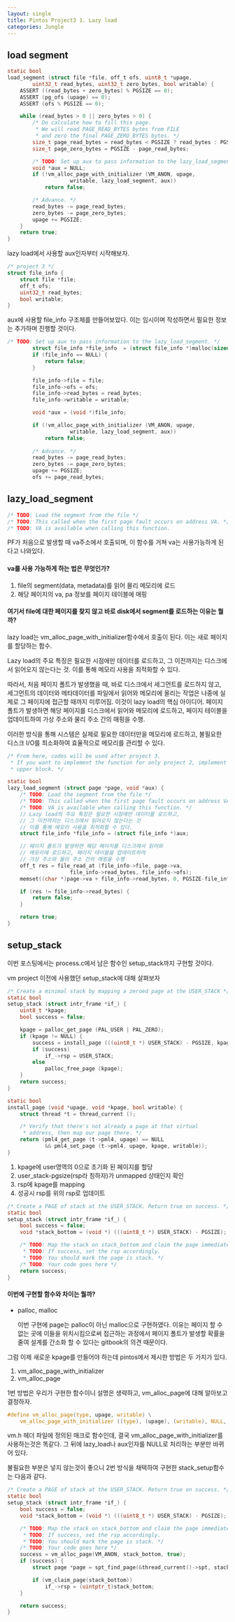 ```yaml
---
layout: single
title: Pintos Project3 1. Lazy load
categories: Jungle
---
```


## load segment
```c
static bool
load_segment (struct file *file, off_t ofs, uint8_t *upage,
		uint32_t read_bytes, uint32_t zero_bytes, bool writable) {
	ASSERT ((read_bytes + zero_bytes) % PGSIZE == 0);
	ASSERT (pg_ofs (upage) == 0);
	ASSERT (ofs % PGSIZE == 0);

	while (read_bytes > 0 || zero_bytes > 0) {
		/* Do calculate how to fill this page.
		 * We will read PAGE_READ_BYTES bytes from FILE
		 * and zero the final PAGE_ZERO_BYTES bytes. */
		size_t page_read_bytes = read_bytes < PGSIZE ? read_bytes : PGSIZE;
		size_t page_zero_bytes = PGSIZE - page_read_bytes;

		/* TODO: Set up aux to pass information to the lazy_load_segment. */
		void *aux = NULL;
		if (!vm_alloc_page_with_initializer (VM_ANON, upage,
					writable, lazy_load_segment, aux))
			return false;

		/* Advance. */
		read_bytes -= page_read_bytes;
		zero_bytes -= page_zero_bytes;
		upage += PGSIZE;
	}
	return true;
}
```

lazy load에서 사용할 aux인자부터 시작해보자.<br>
```c
/* project 3 */
struct file_info {
    struct file *file;
    off_t ofs;
    uint32_t read_bytes;
    bool writable;
}
```

aux에 사용할 file_info 구조체를 만들어보았다. 이는 임시이며 작성하면서 필요한 정보는 추가하며 진행할 것이다.

```c
/* TODO: Set up aux to pass information to the lazy_load_segment. */
		struct file_info *file_info  = (struct file_info *)malloc(sizeof(struct file_info);
		if (file_info == NULL) {
			return false;
		}

		file_info->file = file;
		file_info->ofs = ofs;
		file_info->read_bytes = read_bytes;
		file_info->writable = writable;

		void *aux = (void *)file_info;

		if (!vm_alloc_page_with_initializer (VM_ANON, upage,
					writable, lazy_load_segment, aux))
			return false;
		
		/* Advance. */
		read_bytes -= page_read_bytes;
		zero_bytes -= page_zero_bytes;
		upage += PGSIZE;
		ofs += page_read_bytes;
```

## lazy_load_segment

```c
/* TODO: Load the segment from the file */
/* TODO: This called when the first page fault occurs on address VA. */
/* TODO: VA is available when calling this function. 
```

PF가 처음으로 발생할 때 va주소에서 호출되며, 이 함수를 거쳐 va는 사용가능하게 된다고 나와있다.

#### va를 사용 가능하게 하는 법은 무엇인가?

1. file의 segment(data, metadata)를 읽어 물리 메모리에 로드
2. 해당 페이지의 va, pa 정보를 페이지 테이블에 매핑

#### 여기서 file에 대한 페이지를 찾지 않고 바로 disk에서 segment를 로드하는 이유는 뭘까?

lazy load는 vm_alloc_page_with_initializer함수에서 호출이 된다. 이는 새로 페이지를 할당하는 함수.

Lazy load의 주요 특징은 필요한 시점에만 데이터를 로드하고, 그 이전까지는 디스크에서 읽어오지 않는다는 것. 이를 통해 메모리 사용을 최적화할 수 있다.

따라서, 처음 페이지 폴트가 발생했을 때, 바로 디스크에서 세그먼트를 로드하지 않고, 세그먼트의 데이터와 메타데이터를 파일에서 읽어와 메모리에 올리는 작업은 나중에 실제로 그 페이지에 접근할 때까지 미루어짐. 이것이 lazy load의 핵심 아이디어. 페이지 폴트가 발생하면 해당 페이지를 디스크에서 읽어와 메모리에 로드하고, 페이지 테이블을 업데이트하여 가상 주소와 물리 주소 간의 매핑을 수행.

이러한 방식을 통해 시스템은 실제로 필요한 데이터만을 메모리에 로드하고, 불필요한 디스크 I/O를 최소화하여 효율적으로 메모리를 관리할 수 있다.

```c
/* From here, codes will be used after project 3.
 * If you want to implement the function for only project 2, implement it on the
 * upper block. */

static bool
lazy_load_segment (struct page *page, void *aux) {
	/* TODO: Load the segment from the file */
	/* TODO: This called when the first page fault occurs on address VA. */
	/* TODO: VA is available when calling this function. */
	// Lazy load의 주요 특징은 필요한 시점에만 데이터를 로드하고,
	// 그 이전까지는 디스크에서 읽어오지 않는다는 것
	// 이를 통해 메모리 사용을 최적화할 수 있다.
	struct file_info *file_info = (struct file_info *)aux;

	// 페이지 폴트가 발생하면 해당 페이지를 디스크에서 읽어와 
	// 메모리에 로드하고, 페이지 테이블을 업데이트하여 
	// 가상 주소와 물리 주소 간의 매핑을 수행
	off_t res = file_read_at (file_info->file, page->va, 
					file_info->read_bytes, file_info->ofs);
	memset((char *)page->va + file_info->read_bytes, 0, PGSIZE-file_info->read_bytes);

	if (res != file_info->read_bytes) {
		return false;
	}

	return true;
}
```

## setup_stack
이번 포스팅에서는 process.c에서 남은 함수인 setup_stack까지 구현할 것이다.

vm project 이전에 사용했던 setup_stack에 대해 살펴보자

```c
/* Create a minimal stack by mapping a zeroed page at the USER_STACK */
static bool
setup_stack (struct intr_frame *if_) {
	uint8_t *kpage;
	bool success = false;

	kpage = palloc_get_page (PAL_USER | PAL_ZERO);
	if (kpage != NULL) {
		success = install_page (((uint8_t *) USER_STACK) - PGSIZE, kpage, true);
		if (success)
			if_->rsp = USER_STACK;
		else
			palloc_free_page (kpage);
	}
	return success;
}

static bool
install_page (void *upage, void *kpage, bool writable) {
	struct thread *t = thread_current ();

	/* Verify that there's not already a page at that virtual
	 * address, then map our page there. */
	return (pml4_get_page (t->pml4, upage) == NULL
			&& pml4_set_page (t->pml4, upage, kpage, writable));
}
```

1. kpage에 user영역의 0으로 초기화 된 페이지를 할당
2. user_stack-pgsize(rsp라 칭하자)가 unmapped 상태인지 확인
3. rsp에 kpage를 mapping
4. 성공시 rsp를 위의 rsp로 업데이트

```c
/* Create a PAGE of stack at the USER_STACK. Return true on success. */
static bool
setup_stack (struct intr_frame *if_) {
	bool success = false;
	void *stack_bottom = (void *) (((uint8_t *) USER_STACK) - PGSIZE);

	/* TODO: Map the stack on stack_bottom and claim the page immediately.
	 * TODO: If success, set the rsp accordingly.
	 * TODO: You should mark the page is stack. */
	/* TODO: Your code goes here */
    return success;
}
```

#### 이번에 구현할 함수와 차이는 뭘까?
- palloc, malloc

	이번 구현에 page는 palloc이 아닌 malloc으로 구현하였다. 이유는 페이지 할 수 없는 곳에 이들을 위치시킴으로써
	접근하는 과정에서 페이지 폴트가 발생할 확률을 줄여 설계를 간소화 할 수 있다는 gitbook의 의견 때문이다.

그럼 이제 새로운 kpage를 만들어야 하는데 pintos에서 제시한 방법은 두 가지가 있다.
1. vm_alloc_page_with_initializer
2. vm_alloc_page

1번 방법은 우리가 구현한 함수이니 설명은 생략하고, vm_alloc_page에 대해 알아보고 결정하자.

```c
#define vm_alloc_page(type, upage, writable) \
	vm_alloc_page_with_initializer ((type), (upage), (writable), NULL, NULL)
```

vm.h 헤더 파일에 정의된 매크로 함수인데, 결국 vm_alloc_page_with_initializer를 사용하는것은 똑같다. 그 뒤에 lazy_load나 aux인자를 NULL로 처리하는 부분만 바뀌어 있다.

불필요한 부분은 넣지 않는것이 좋으니 2번 방식을 채택하여 구현한 stack_setup함수는 다음과 같다.

```c
/* Create a PAGE of stack at the USER_STACK. Return true on success. */
static bool
setup_stack (struct intr_frame *if_) {
	bool success = false;
	void *stack_bottom = (void *) (((uint8_t *) USER_STACK) - PGSIZE);

	/* TODO: Map the stack on stack_bottom and claim the page immediately.
	 * TODO: If success, set the rsp accordingly.
	 * TODO: You should mark the page is stack. */
	/* TODO: Your code goes here */
	success = vm_alloc_page(VM_ANON, stack_bottom, true);
    if (success) {
        struct page *page = spt_find_page(&thread_current()->spt, stack_bottom);

        if (vm_claim_page(stack_bottom))
            if_->rsp = (uintptr_t)stack_bottom;
    }

    return success;
}
```